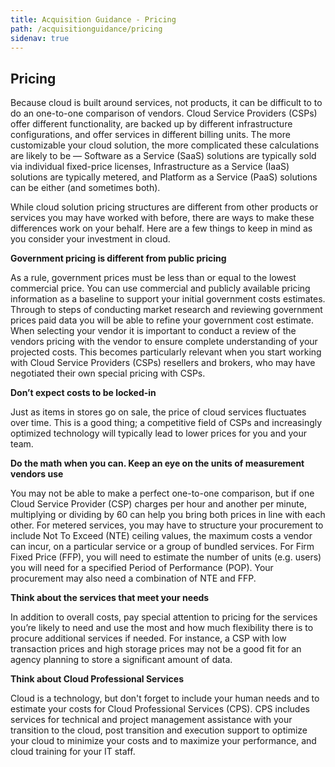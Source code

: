 ```yaml
---
title: Acquisition Guidance - Pricing
path: /acquisitionguidance/pricing
sidenav: true
---
```


## Pricing

Because cloud is built around services, not products, it can be difficult to to do an one-to-one comparison of vendors. Cloud Service Providers (CSPs) offer different functionality, are backed up by different infrastructure configurations, and offer services in different billing units. The more customizable your cloud solution, the more complicated these calculations are likely to be — Software as a Service (SaaS) solutions are typically sold via individual fixed-price licenses, Infrastructure as a Service (IaaS) solutions are typically metered, and Platform as a Service (PaaS) solutions can be either (and sometimes both). 

While cloud solution pricing structures are different from other products or services you may have worked with before, there are ways to make these differences work on your behalf. Here are a few things to keep in mind as you consider your investment in cloud. 

**Government pricing is different from public pricing**

As a rule, government prices must be less than or equal to the lowest commercial price. You can use commercial and publicly available pricing information as a baseline to support your initial government costs estimates. Through to steps of conducting market research and reviewing government prices paid data you will be able to refine your government cost estimate. When selecting your vendor it is important to conduct a review of the vendors pricing with the vendor to ensure complete understanding of your projected costs. This becomes particularly relevant when you start working with Cloud Service Providers (CSPs) resellers and brokers, who may have negotiated their own special pricing with CSPs. 

**Don’t expect costs to be locked-in**

Just as items in stores go on sale, the price of cloud services fluctuates over time. This is a good thing; a competitive field of CSPs and increasingly optimized technology will typically lead to lower prices for you and your team. 

**Do the math when you can. Keep an eye on the units of measurement vendors use**

You may not be able to make a perfect one-to-one comparison, but if one Cloud Service Provider (CSP) charges per hour and another per minute, multiplying or dividing by 60 can help you bring both prices in line with each other. For metered services, you may have to structure your procurement to include Not To Exceed (NTE) ceiling values, the maximum costs a vendor can incur, on a particular service or a group of bundled services. For Firm Fixed Price (FFP), you will need to estimate the number of units (e.g. users) you will need for a specified Period of Performance (POP). Your procurement may also need a combination of NTE and FFP.

**Think about the services that meet your needs**

In addition to overall costs, pay special attention to pricing for the services you’re likely to need and use the most and how much flexibility there is to procure additional services if needed. For instance, a CSP with low transaction prices and high storage prices may not be a good fit for an agency planning to store a significant amount of data. 

**Think about Cloud Professional Services**

Cloud is a technology, but don't forget to include your human needs and to estimate your costs for Cloud Professional Services (CPS). CPS includes services for technical and project management assistance with your transition to the cloud, post transition and execution support to optimize your cloud to minimize your costs and to maximize your performance, and cloud training for your IT staff.